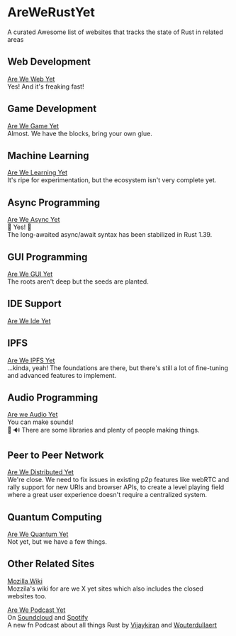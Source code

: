 # AreWeRustYet
A curated Awesome list of websites that tracks the state of Rust in related areas

## Web Development 
  [Are We Web Yet](https://www.arewewebyet.org/)  
  Yes! And it's freaking fast!

## Game Development
  [Are We Game Yet](https://arewegameyet.com/)  
  Almost. We have the blocks, bring your own glue.

## Machine Learning
  [Are We Learning Yet](https://www.arewelearningyet.com/)  
  It's ripe for experimentation, but the ecosystem isn't very complete yet.

## Async Programming
  [Are We Async Yet](https://areweasyncyet.rs/)  
  🎉 Yes! 🎉  
  The long-awaited async/await syntax has been stabilized in Rust 1.39. 

## GUI Programming
  [Are We GUI Yet](https://areweguiyet.com/)  
  The roots aren't deep but the seeds are planted.
  
## IDE Support
  [Are We Ide Yet](https://areweideyet.com/)  
  
## IPFS
  [Are We IPFS Yet](https://areweipfsyet.rs/)  
  ...kinda, yeah! The foundations are there, but there's still a lot of fine-tuning and advanced features to implement.
  
## Audio Programming
  [Are we Audio Yet](https://areweaudioyet.com/)  
  You can make sounds!  
  🦀 🔊 There are some libraries and plenty of people making things.
  
## Peer to Peer Network
  [Are We Distributed Yet](https://arewedistributedyet.com/)  
  We're close. We need to fix issues in existing p2p features like webRTC and rally support for new URIs and browser APIs,
  to create a level playing field where a great user experience doesn't require a centralized system. 
  
## Quantum Computing
  [Are We Quantum Yet](https://arewequantumyet.github.io/)  
  Not yet, but we have a few things.  

## Other Related Sites
  [Mozilla Wiki](https://wiki.mozilla.org/Areweyet)  
  Mozzila's wiki for are we X yet sites which also includes the closed websites too. 
  
  [Are We Podcast Yet](https://arewepodcastyet.com/)  
  On [Soundcloud](https://soundcloud.com/arewepodcastyet) and [Spotify](https://open.spotify.com/show/3cNGj1FWanrNpX44SrUDLZ?si=xExtk0tbT4C5y2QmLPeFTg)  
  A new fn Podcast about all things Rust by [Vijaykiran](twitter.com/vijaykiran) and [Wouterdullaert](twitter.com/wouterdullaert)
  
